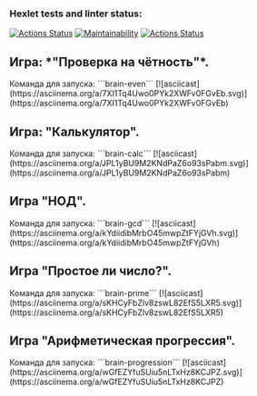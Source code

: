 ### Hexlet tests and linter status:
[![Actions Status](https://github.com/DinarW/frontend-project-lvl1/workflows/hexlet-check/badge.svg)](https://github.com/DinarW/frontend-project-lvl1/actions)
[![Maintainability](https://api.codeclimate.com/v1/badges/a99a88d28ad37a79dbf6/maintainability)](https://codeclimate.com/github/DinarW/frontend-project-lvl1)
[![Actions Status](https://github.com/DinarW/frontend-project-lvl1/workflows/github-action/badge.svg)](https://github.com/DinarW/frontend-project-lvl1/actions)

<h2>Игра: *"Проверка на чётность"*.</h2>
Команда для запуска: ```brain-even```
[![asciicast](https://asciinema.org/a/7XI1Tq4Uwo0PYk2XWFv0FGvEb.svg)](https://asciinema.org/a/7XI1Tq4Uwo0PYk2XWFv0FGvEb)

<h2>Игра: "Калькулятор".</h2>
Команда для запуска: ```brain-calc```
[![asciicast](https://asciinema.org/a/JPL1yBU9M2KNdPaZ6o93sPabm.svg)](https://asciinema.org/a/JPL1yBU9M2KNdPaZ6o93sPabm)

<h2>Игра "НОД".</h2>
Команда для запуска: ```brain-gcd```
[![asciicast](https://asciinema.org/a/kYdiidibMrbO45mwpZtFYjGVh.svg)](https://asciinema.org/a/kYdiidibMrbO45mwpZtFYjGVh)

<h2>Игра "Простое ли число?".</h2>
Команда для запуска: ```brain-prime```
[![asciicast](https://asciinema.org/a/sKHCyFbZlv8zswL82EfS5LXR5.svg)](https://asciinema.org/a/sKHCyFbZlv8zswL82EfS5LXR5)

<h2>Игра "Арифметическая прогрессия".</h2>
Команда для запуска: ```brain-progression```
[![asciicast](https://asciinema.org/a/wGfEZYfuSUiu5nLTxHz8KCJPZ.svg)](https://asciinema.org/a/wGfEZYfuSUiu5nLTxHz8KCJPZ)